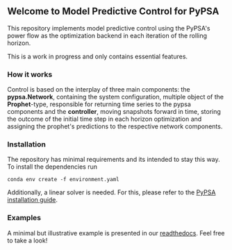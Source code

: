 ## Welcome to Model Predictive Control for PyPSA

This repository implements model predictive control using the PyPSA's power flow as the optimization backend in each iteration of the rolling horizon.

This is a work in progress and only contains essential features.

### How it works

Control is based on the interplay of three main components: the __pypsa.Network__, containing the system configuration, multiple object of the __Prophet__-type, responsible for returning time series to the pypsa components and the __controller__, moving snapshots forward in time, storing the outcome of the initial time step in each horizon optimization and assigning the prophet's predictions to the respective network components.

### Installation

The repository has minimal requirements and its intended to stay this way. To install the dependencies run

```shell
conda env create -f environment.yaml
```

Additionally, a linear solver is needed. For this, please refer to the [PyPSA installation guide](https://pypsa.readthedocs.io/en/latest/installation.html).

### Examples

A minimal but illustrative example is presented in our [readthedocs](https://district-control.readthedocs.io/en/latest/). Feel free to take a look!